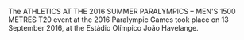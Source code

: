 The ATHLETICS AT THE 2016 SUMMER PARALYMPICS – MEN'S 1500 METRES T20 event at the 2016 Paralympic Games took place on 13 September 2016, at the Estádio Olímpico João Havelange.
